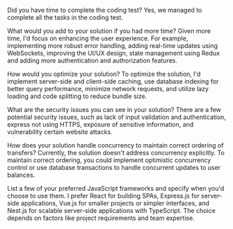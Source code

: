 Did you have time to complete the coding test?
Yes, we managed to complete all the tasks in the coding test.

What would you add to your solution if you had more time?
Given more time, I'd focus on enhancing the user experience. For example, implementing more robust error handling, adding real-time updates using WebSockets, improving the UI/UX design, state management using Redux and adding more authentication and authorization features.

How would you optimize your solution?
To optimize the solution, I'd implement server-side and client-side caching, use database indexing for better query performance, minimize network requests, and utilize lazy loading and code splitting to reduce bundle size.

What are the security issues you can see in your solution?
There are a few potential security issues, such as lack of input validation and authentication, express not using HTTPS, exposure of sensitive information, and vulnerability certain website attacks.

How does your solution handle concurrency to maintain correct ordering of transfers?
Currently, the solution doesn't address concurrency explicitly. To maintain correct ordering, you could implement optimistic concurrency control or use database transactions to handle concurrent updates to user balances.

List a few of your preferred JavaScript frameworks and specify when you'd choose to use them.
I prefer React for building SPAs, Express.js for server-side applications, Vue.js for smaller projects or simpler interfaces, and Nest.js for scalable server-side applications with TypeScript. The choice depends on factors like project requirements and team expertise.
